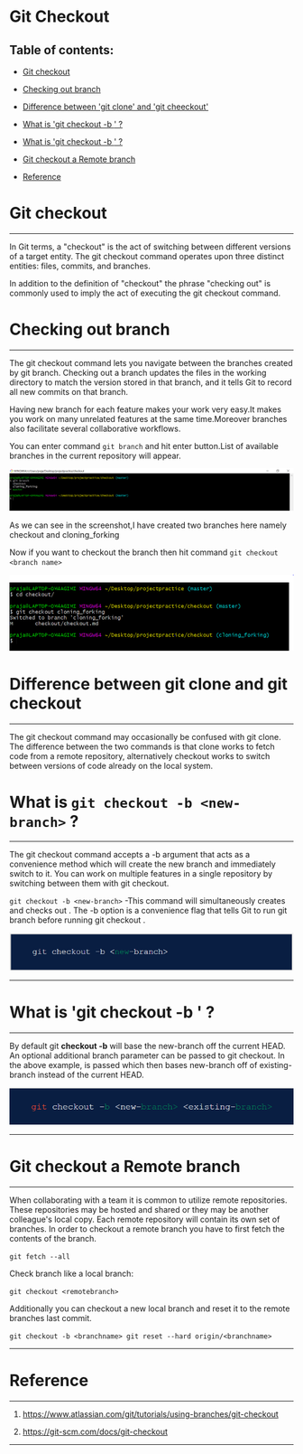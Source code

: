 #                      Git Checkout


## Table of contents:

* [Git checkout](https://github.com/prajaktavpendse/projectpractice/blob/master/checkout/git_checkout.md)

* [Checking out branch](https://github.com/prajaktavpendse/projectpractice/blob/master/checkout/checking_out_branch.md)

* [Difference between 'git clone' and 'git cheeckout'](https://github.com/prajaktavpendse/projectpractice/blob/master/checkout/cloning_checkout.md)

* [What is 'git checkout -b <new-branch>' ?](https://github.com/prajaktavpendse/projectpractice/blob/master/checkout/checkout-b.md)

* [What is 'git checkout -b <new-branch><existing-branch>' ?](https://github.com/prajaktavpendse/projectpractice/blob/master/checkout/checkout-b1.md)

* [Git checkout a Remote branch](https://github.com/prajaktavpendse/projectpractice/blob/master/checkout/remote_checkout.md)

* [Reference](https://github.com/prajaktavpendse/projectpractice/blob/master/checkout/reference_checkout.md)



# Git checkout

-------------------------------------------------------------------------------------------------
 
In Git terms, a "checkout" is the act of switching between different versions of a target entity. The git checkout command operates upon three distinct entities: files, commits, and branches.

In addition to the definition of "checkout" the phrase "checking out" is commonly used to imply the act of executing the git checkout command. 


# Checking out branch

-----------------------------------------------------------------------------------------------------

The git checkout command lets you navigate between the branches created by git branch. Checking out a branch updates the files in the working directory to match the version stored in that branch, and it tells Git to record all new commits on that branch.

Having new branch for each feature makes your work very easy.It makes you work on many unrelated features at the same time.Moreover branches also facilitate several collaborative workflows.

You can enter command `git branch` and hit enter button.List of available branches in the current repository will appear.

![here is screenshot of branches created by me in my repository:](https://github.com/prajaktavpendse/projectpractice/blob/master/Images/git_branch.PNG)

As we can see in the screenshot,I have created two branches here namely checkout and cloning_forking

Now if you want to checkout the branch then hit command `git checkout <branch name>`

![here is screenshot](https://github.com/prajaktavpendse/projectpractice/blob/master/Images/git_checkout.PNG)



# Difference between git clone and git checkout

------------------------------------------------------------------------------------------------------

The git checkout command may occasionally be confused with git clone. The difference between the two commands is that clone works to fetch code from a remote repository, alternatively checkout works to switch between versions of code already on the local system.

# What is `git checkout -b <new-branch>` ?

----------------------------------------------------------------------------------------------------

The git checkout command accepts a -b argument that acts as a convenience method which will create the new branch and immediately switch to it. You can work on multiple features in a single repository by switching between them with git checkout.

`git checkout -b <new-branch>` -This command will simultaneously creates and checks out <new-branch> .
The -b option is a convenience flag that tells Git to run git branch <new-branch> before running git checkout <new-branch>.

![Here is screenshot:](https://github.com/prajaktavpendse/projectpractice/blob/master/Images/checkout_b.PNG)

----------------------------------------------------------------------------------------------------

# What is 'git checkout -b <new-branch> <exiisting-branch>' ?

-------------------------------------------------------------------------------------------------------

By default git **checkout -b** will base the new-branch off the current HEAD. An optional additional branch parameter can be passed to git checkout. In the above example, <existing-branch> is passed which then bases new-branch off of existing-branch instead of the current HEAD.

![Here is screenshot:](https://github.com/prajaktavpendse/projectpractice/blob/master/Images/new_existing%20branch.PNG)

------------------------------------------------------------------------------------------------------

# Git checkout a Remote branch

------------------------------------------------------------------------------------------------------

When collaborating with a team it is common to utilize remote repositories. These repositories may be hosted and shared or they may be another colleague's local copy. Each remote repository will contain its own set of branches. In order to checkout a remote branch you have to first fetch the contents of the branch.

`git fetch --all`

Check branch like  a local branch:

`git checkout <remotebranch>`

Additionally you can checkout a new local branch and reset it to the remote branches last commit.

`git checkout -b <branchname>
git reset --hard origin/<branchname>`

-----------------------------------------------------------------------------------------------------

# Reference

-----------------------------------------------------------------------------------------------------

1. https://www.atlassian.com/git/tutorials/using-branches/git-checkout

2. https://git-scm.com/docs/git-checkout

-----------------------------------------------------------------------------------------------------